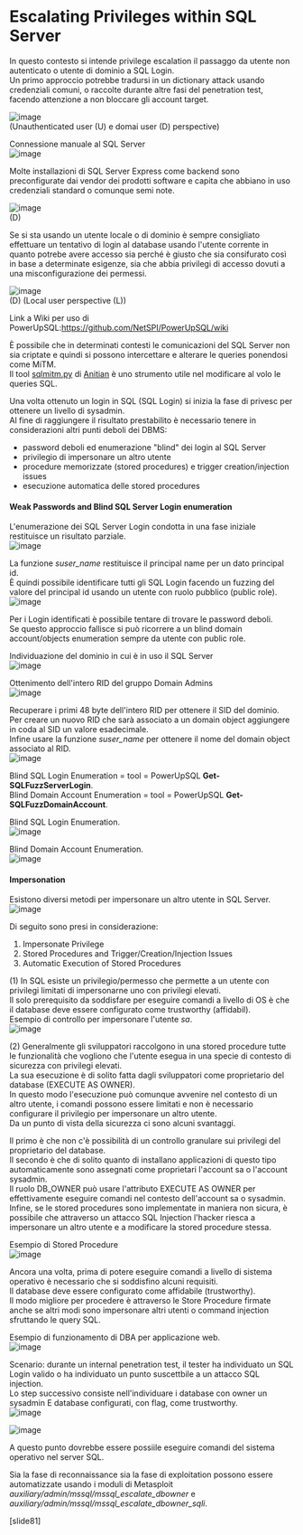 # Escalating Privileges within SQL Server

In questo contesto si intende privilege escalation il passaggo da utente non autenticato o utente di dominio a SQL Login.  
Un primo approccio potrebbe tradursi in un dictionary attack usando credenziali comuni, o raccolte durante altre fasi del penetration test, facendo attenzione a non bloccare gli account target.  

![image](https://user-images.githubusercontent.com/110602224/201948935-3def49f3-65a7-4a18-a689-7b7eb5d584ea.png)  
(Unauthenticated user (U) e domai user (D) perspective)

Connessione manuale al SQL Server  
![image](https://user-images.githubusercontent.com/110602224/201950392-203d491c-f348-4669-8848-29d42149e08a.png)

Molte installazioni di SQL Server Express come backend sono preconfigurate dai vendor dei prodotti software e capita che abbiano in uso credenziali standard o comunque semi note.  

![image](https://user-images.githubusercontent.com/110602224/201951207-8c206181-27d0-4a29-8354-599d96a1b307.png)  
(D)  

Se si sta usando un utente locale o di dominio è sempre consigliato effettuare un tentativo di login al database usando l'utente corrente in quanto potrebe avere accesso sia perché è giusto che sia consifurato così in base a determinate esigenze, sia che abbia privilegi di accesso dovuti a una misconfigurazione dei permessi.  

![image](https://user-images.githubusercontent.com/110602224/201952359-b70327e0-e80a-4f29-9635-f635bb8d5865.png)  
(D) (Local user perspective (L))  

Link a Wiki per uso di PowerUpSQL:https://github.com/NetSPI/PowerUpSQL/wiki  

È possibile che in determinati contesti le comunicazioni del SQL Server non sia criptate e quindi si possono intercettare e alterare le queries ponendosi come MiTM.  
Il tool [sqlmitm.py](https://gist.github.com/anonymous/edb02df90942dc4df0e41f3cbb78660b) di [Anitian](https://www.anitian.com/) è uno strumento utile nel modificare al volo le queries SQL.  

Una volta ottenuto un login in SQL (SQL Login) si inizia la fase di privesc per ottenere un livello di sysadmin.  
Al fine di raggiungere il risultato prestabilito è necessario tenere in considerazioni altri punti deboli dei DBMS:  
- password deboli ed enumerazione "blind" dei login al SQL Server
- privilegio di impersonare un altro utente
- procedure memorizzate (stored procedures) e trigger creation/injection issues
- esecuzione automatica delle stored procedures  

#### Weak Passwords and Blind SQL Server Login enumeration  
L'enumerazione dei SQL Server Login condotta in una fase iniziale restituisce un risultato parziale.  
![image](https://user-images.githubusercontent.com/110602224/201961863-51fe3989-5ad7-4124-8c41-bea735dc3415.png)

La funzione _suser\_name_ restituisce il principal name per un dato principal id.  
È quindi possibile identificare tutti gli SQL Login facendo un fuzzing del valore del principal id usando un utente con ruolo pubblico (public role).  
![image](https://user-images.githubusercontent.com/110602224/201962399-69d41114-483a-479d-97b5-f5b26ed1d39c.png)

Per i Login identificati è possibile tentare di trovare le password deboli.  
Se questo approccio fallisce si può ricorrere a un blind domain account/objects enumeration sempre da utente con public role.  

Individuazione del dominio in cui è in uso il SQL Server  
![image](https://user-images.githubusercontent.com/110602224/201963085-f0d9fb29-ab16-4231-b08b-162c93d1c5cf.png)

Ottenimento dell'intero RID del gruppo Domain Admins  
![image](https://user-images.githubusercontent.com/110602224/201963197-ec012748-cf8c-4d6f-a24f-e7678013629a.png)

Recuperare i primi 48 byte dell'intero RID per ottenere il SID del dominio.  
Per creare un nuovo RID che sarà associato a un domain object aggiungere in coda al SID un valore esadecimale.  
Infine usare la funzione _suser\_name_ per ottenere il nome del domain object associato al RID.  
![image](https://user-images.githubusercontent.com/110602224/201964172-a44feca8-7d16-4d30-a757-edfff6c3cc1c.png)

Blind SQL Login Enumeration = tool = PowerUpSQL **Get-SQLFuzzServerLogin**.  
Blind Domain Account Enumeration = tool = PowerUpSQL **Get-SQLFuzzDomainAccount**.  

Blind SQL Login Enumeration.  
![image](https://user-images.githubusercontent.com/110602224/201964932-a75270e4-7b3d-47c8-967b-a8644a9d95e7.png)

Blind Domain Account Enumeration.  
![image](https://user-images.githubusercontent.com/110602224/201968201-7c39757d-ef66-457f-ba43-21001beb7117.png)


#### Impersonation
Esistono diversi metodi per impersonare un altro utente in SQL Server.  
![image](https://user-images.githubusercontent.com/110602224/201968814-32128074-321a-46db-82bc-fde2428554bd.png)

Di seguito sono presi in considerazione:  
1) Impersonate Privilege
2) Stored Procedures and Trigger/Creation/Injection Issues
3) Automatic Execution of Stored Procedures  

(1) In SQL esiste un privilegio/permesso che permette a un utente con privilegi limitati di impersonarne uno con privilegi elevati.  
Il solo prerequisito da soddisfare per eseguire comandi a livello di OS è che il database deve essere configurato come trustworthy (affidabil).  
Esempio di controllo per impersonare l'utente _sa_.  
![image](https://user-images.githubusercontent.com/110602224/201969917-ce51cc84-ad80-4a9b-9ab3-1cbc0e9f4f6f.png)

(2) Generalmente gli sviluppatori raccolgono in una stored procedure tutte le funzionalità che vogliono che l'utente esegua in una specie di contesto di sicurezza con privilegi elevati.  
La sua esecuzione è di solito fatta dagli sviluppatori come proprietario del database (EXECUTE AS OWNER).  
In questo modo l'esecuzione può comunque avvenire nel contesto di un altro utente, i comandi possono essere limitati e non è necessario configurare il privilegio per impersonare un altro utente.  
Da un punto di vista della sicurezza ci sono alcuni svantaggi.  

Il primo è che non c'è possibilità di un controllo granulare sui privilegi del proprietario del database.  
Il secondo è che di solito quanto di installano applicazioni di questo tipo automaticamente sono assegnati come proprietari l'account sa o l'account sysadmin.  
Il ruolo DB\_OWNER può usare l'attributo EXECUTE AS OWNER per effettivamente eseguire comandi nel contesto dell'account sa o sysadmin.  
Infine, se le stored procedures sono implementate in maniera non sicura, è possibile che attraverso un attacco SQL Injection l'hacker riesca a impersonare un altro utente e a modificare la stored procedure stessa.   

Esempio di Stored Procedure  
![image](https://user-images.githubusercontent.com/110602224/202412784-56e8dd42-0ddb-4d3b-a295-05c3b66ccd16.png)

Ancora una volta, prima di potere eseguire comandi a livello di sistema operativo è necessario che si soddisfino alcuni requisiti.  
Il database deve essere configurato come affidabile (trustworthy).   
Il modo migliore per procedere è attraverso le Store Procedure firmate anche se altri modi sono impersonare altri utenti o command injection sfruttando le query SQL.  

Esempio di funzionamento di DBA per applicazione web.  
![image](https://user-images.githubusercontent.com/110602224/202414731-80aeb136-2040-453a-81bc-a0915fb763c3.png)

Scenario: durante un internal penetration test, il tester ha individuato un SQL Login valido o ha individuato un punto suscettbile a un attacco SQL injection.  
Lo step successivo consiste nell'individuare i database con owner un sysadmin E database configurati, con flag, come trustworthy.  
![image](https://user-images.githubusercontent.com/110602224/202415775-47f84a4e-bf37-47c0-9445-299a1c8518da.png)

![image](https://user-images.githubusercontent.com/110602224/202420561-fce4280b-4a1c-475e-86b6-1ad620a05903.png)

A questo punto dovrebbe essere possiile eseguire comandi del sistema operativo nel server SQL.  

Sia la fase di reconnaissance sia la fase di exploitation possono essere automatizzate usando i moduli di Metasploit _auxiliary/admin/mssql/mssql\_escalate\_dbowner_ e _auxiliary/admin/mssql/mssql\_escalate\_dbowner\_sqli_.  

[slide81]
